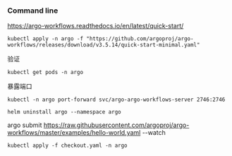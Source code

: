 ### Command line
https://argo-workflows.readthedocs.io/en/latest/quick-start/

```
kubectl apply -n argo -f "https://github.com/argoproj/argo-workflows/releases/download/v3.5.14/quick-start-minimal.yaml"
```

验证
```
kubectl get pods -n argo
```
暴露端口
```
kubectl -n argo port-forward svc/argo-argo-workflows-server 2746:2746
```

```
helm uninstall argo --namespace argo
```

argo submit https://raw.githubusercontent.com/argoproj/argo-workflows/master/examples/hello-world.yaml --watch
```
kubectl apply -f checkout.yaml -n argo
```
